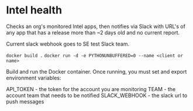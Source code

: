 # Intel health

Checks an org's monitored Intel apps, then notifies via Slack with URL's of any app that has a release more than ~2 days old and no current report.

Current slack webhook goes to SE test Slack team.

`docker build .`
`docker run -d -e PYTHONUNBUFFERED=0 --name <client or name>`

Build and run the Docker container. Once running, you must set and export environment variables:

API_TOKEN - the token for the account you are monitoring
TEAM - the account team that needs to be notified
SLACK_WEBHOOK - the slack url to push messages